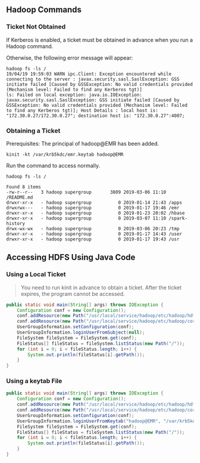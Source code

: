 ## Hadoop Commands

### Ticket Not Obtained
If Kerberos is enabled, a ticket must be obtained in advance when you run a Hadoop command.

Otherwise, the following error message will appear:
```
hadoop fs -ls /
19/04/19 19:59:03 WARN ipc.Client: Exception encountered while connecting to the server : javax.security.sasl.SaslException: GSS initiate failed [Caused by GSSException: No valid credentials provided (Mechanism level: Failed to find any Kerberos tgt)]
ls: Failed on local exception: java.io.IOException: javax.security.sasl.SaslException: GSS initiate failed [Caused by GSSException: No valid credentials provided (Mechanism level: Failed to find any Kerberos tgt)]; Host Details : local host is: "172.30.0.27/172.30.0.27"; destination host is: "172.30.0.27":4007; 
```

### Obtaining a Ticket
Prerequisites: The principal of hadoop@EMR has been added.
```
kinit -kt /var/krb5kdc/emr.keytab hadoop@EMR
```

Run the command to access normally.
```
hadoop fs -ls /

Found 8 items
-rw-r--r--   3 hadoop supergroup       3809 2019-03-06 11:10 /README.md
drwxr-xr-x   - hadoop supergroup          0 2019-01-14 21:43 /apps
drwxrwx---   - hadoop supergroup          0 2019-01-17 19:46 /emr
drwxr-xr-x   - hadoop supergroup          0 2019-01-23 20:02 /hbase
drwxr-xr-x   - hadoop supergroup          0 2019-03-07 11:10 /spark-history
drwx-wx-wx   - hadoop supergroup          0 2019-03-06 20:23 /tmp
drwxr-xr-x   - hadoop supergroup          0 2019-01-17 14:43 /user
drwxr-xr-x   - hadoop supergroup          0 2019-01-17 19:43 /usr
```

## Accessing HDFS Using Java Code

### Using a Local Ticket

>You need to run kinit in advance to obtain a ticket. After the ticket expires, the program cannot be accessed.

```java
public static void main(String[] args) throws IOException {
	Configuration conf = new Configuration();
	conf.addResource(new Path("/usr/local/service/hadoop/etc/hadoop/hdfs-site.xml"));
	conf.addResource(new Path("/usr/local/service/hadoop/etc/hadoop/core-site.xml"));
	UserGroupInformation.setConfiguration(conf);
	UserGroupInformation.loginUserFromSubject(null);
	FileSystem fileSystem = FileSystem.get(conf);
	FileStatus[] fileStatus = fileSystem.listStatus(new Path("/"));
	for (int i = 0; i < fileStatus.length; i++) {
		System.out.println(fileStatus[i].getPath());
	}
}
```

### Using a keytab File

```java
public static void main(String[] args) throws IOException {
	Configuration conf = new Configuration();
	conf.addResource(new Path("/usr/local/service/hadoop/etc/hadoop/hdfs-site.xml"));
	conf.addResource(new Path("/usr/local/service/hadoop/etc/hadoop/core-site.xml"));
	UserGroupInformation.setConfiguration(conf);
	UserGroupInformation.loginUserFromKeytab("hadoop@EMR", "/var/krb5kdc/emr.keytab");
	FileSystem fileSystem = FileSystem.get(conf);
	FileStatus[] fileStatus = fileSystem.listStatus(new Path("/"));
	for (int i = 0; i < fileStatus.length; i++) {
		System.out.println(fileStatus[i].getPath());
	}
}
```
